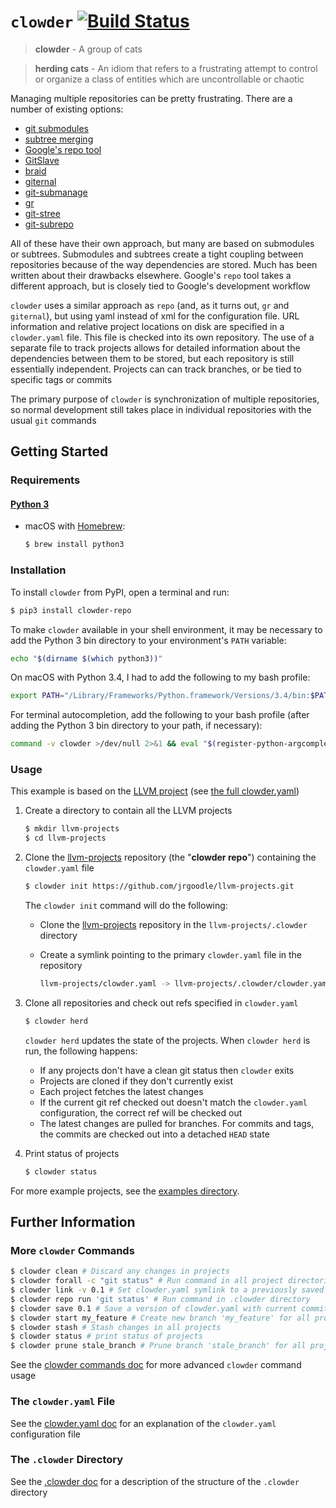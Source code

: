 # `clowder` [![Build Status](https://travis-ci.org/JrGoodle/clowder.svg)](https://travis-ci.org/JrGoodle/clowder)

> **clowder** - A group of cats

> **herding cats** - An idiom that refers to a frustrating attempt to control or organize a class of entities which are uncontrollable or chaotic

Managing multiple repositories can be pretty frustrating. There are a number of existing options:

- [git submodules](https://git-scm.com/book/en/v2/Git-Tools-Submodules)
- [subtree merging](https://git-scm.com/book/en/v1/Git-Tools-Subtree-Merging)
- [Google's repo tool](https://code.google.com/p/git-repo/)
- [GitSlave](http://gitslave.sourceforge.net)
- [braid](https://github.com/cristibalan/braid)
- [giternal](https://github.com/patmaddox/giternal)
- [git-submanage](https://github.com/idbrii/git-submanage)
- [gr](https://github.com/mixu/gr)
- [git-stree](https://github.com/tdd/git-stree)
- [git-subrepo](https://github.com/ingydotnet/git-subrepo)

All of these have their own approach, but many are based on submodules or subtrees. Submodules and subtrees create a tight coupling between repositories because of the way dependencies are stored. Much has been written about their drawbacks elsewhere. Google's `repo` tool takes a different approach, but is closely tied to Google's development workflow

`clowder` uses a similar approach as `repo` (and, as it turns out, `gr` and `giternal`), but using yaml instead of xml for the configuration file. URL information and relative project locations on disk are specified in a `clowder.yaml` file. This file is checked into its own repository. The use of a separate file to track projects allows for detailed information about the dependencies between them to be stored, but each repository is still essentially independent. Projects can can track branches, or be tied to specific tags or commits

The primary purpose of `clowder` is synchronization of multiple repositories, so normal development still takes place in individual repositories with the usual `git` commands

## Getting Started

### Requirements

#### [Python 3](https://www.python.org/downloads/)

- macOS with [Homebrew](https://brew.sh):
    ```bash
    $ brew install python3
    ```

### Installation

To install `clowder` from PyPI, open a terminal and run:

```bash
$ pip3 install clowder-repo
```

To make `clowder` available in your shell environment, it may be necessary to add the Python 3 bin directory to your environment's `PATH` variable:

```bash
echo "$(dirname $(which python3))"
```

On macOS with Python 3.4, I had to add the following to my bash profile:

```bash
export PATH="/Library/Frameworks/Python.framework/Versions/3.4/bin:$PATH"
```

For terminal autocompletion, add the following to your bash profile (after adding the Python 3 bin directory to your path, if necessary):

```bash
command -v clowder >/dev/null 2>&1 && eval "$(register-python-argcomplete clowder)"
```

### Usage

This example is based on the [LLVM project](https://llvm.org) (see [the full clowder.yaml](https://github.com/JrGoodle/llvm-projects/blob/master/clowder.yaml))

1. Create a directory to contain all the LLVM projects
    ```bash
    $ mkdir llvm-projects
    $ cd llvm-projects
    ```

2. Clone the [llvm-projects](https://github.com/jrgoodle/llvm-projects.git) repository (the "**clowder repo**") containing the `clowder.yaml` file
    ```bash
    $ clowder init https://github.com/jrgoodle/llvm-projects.git
    ```
    The `clowder init` command will do the following:
    - Clone the [llvm-projects](https://github.com/jrgoodle/llvm-projects.git) repository in the `llvm-projects/.clowder` directory
    - Create a symlink pointing to the primary `clowder.yaml` file in the repository

        ```bash
        llvm-projects/clowder.yaml -> llvm-projects/.clowder/clowder.yaml
        ```

3. Clone all repositories and check out refs specified in `clowder.yaml`
    ```bash
    $ clowder herd
    ```
    `clowder herd` updates the state of the projects. When `clowder herd` is run, the following happens:
    - If any projects don't have a clean git status then `clowder` exits
    - Projects are cloned if they don't currently exist
    - Each project fetches the latest changes
    - If the current git ref checked out doesn't match the `clowder.yaml` configuration, the correct ref will be checked out
    - The latest changes are pulled for branches. For commits and tags, the commits are checked out into a detached `HEAD` state

4. Print status of projects
    ```bash
    $ clowder status
    ```

For more example projects, see the [examples directory](https://github.com/JrGoodle/clowder/tree/master/examples).

## Further Information

### More `clowder` Commands

```bash
$ clowder clean # Discard any changes in projects
$ clowder forall -c "git status" # Run command in all project directories
$ clowder link -v 0.1 # Set clowder.yaml symlink to a previously saved version
$ clowder repo run 'git status' # Run command in .clowder directory
$ clowder save 0.1 # Save a version of clowder.yaml with current commit sha's
$ clowder start my_feature # Create new branch 'my_feature' for all projects
$ clowder stash # Stash changes in all projects
$ clowder status # print status of projects
$ clowder prune stale_branch # Prune branch 'stale_branch' for all projects
```

See the [clowder commands doc](https://github.com/JrGoodle/clowder/blob/master/docs/commands.md)
for more advanced `clowder` command usage

### The `clowder.yaml` File

See the [clowder.yaml doc](https://github.com/JrGoodle/clowder/blob/master/docs/clowder_yaml.md)
for an explanation of the `clowder.yaml` configuration file

### The `.clowder` Directory

See the [.clowder doc](https://github.com/JrGoodle/clowder/blob/master/docs/dot_clowder_dir.md)
for a description of the structure of the `.clowder` directory
